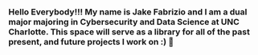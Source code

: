 ### Hello Everybody!!! My name is Jake Fabrizio and I am a dual major majoring in Cybersecurity and Data Science at UNC Charlotte. This space will serve as a library for all of the past present, and future projects I work on :) 👋

<!--
**Jakefab245/Jakefab245** is a ✨ _special_ ✨ repository because its `README.md` (this file) appears on your GitHub profile.

Here are some ideas to get you started:

- 🔭 I’m currently working on ...
- 🌱 I’m currently learning ...
- 👯 I’m looking to collaborate on ...
- 🤔 I’m looking for help with ...
- 💬 Ask me about ...
- 📫 How to reach me: ...
- 😄 Pronouns: ...
- ⚡ Fun fact: ...
-->

